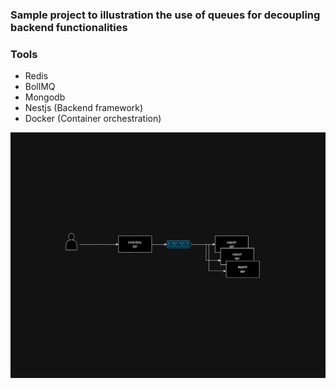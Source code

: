### Sample project to illustration the use of queues for decoupling backend functionalities

### Tools
- Redis
- BollMQ
- Mongodb
- Nestjs (Backend framework)
- Docker (Container orchestration)

![Architecture](diagram.png)